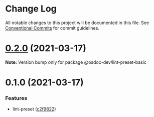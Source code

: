 # Change Log

All notable changes to this project will be documented in this file.
See [Conventional Commits](https://conventionalcommits.org) for commit guidelines.

# [0.2.0](https://github.com/osdoc-dev/lint-preset/compare/v0.1.0...v0.2.0) (2021-03-17)

**Note:** Version bump only for package @osdoc-dev/lint-preset-basic





# 0.1.0 (2021-03-17)


### Features

* lint-preset ([c2f9822](https://github.com/osdoc-dev/lint-preset/commit/c2f9822bb8fc5be0edc19681ffc8f28d850e0897))
